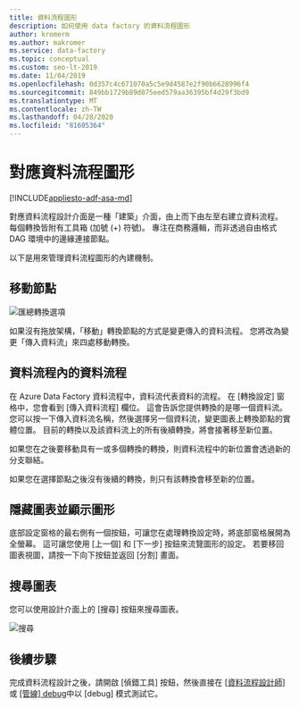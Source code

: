 ```yaml
---
title: 資料流程圖形
description: 如何使用 data factory 的資料流程圖形
author: kromerm
ms.author: makromer
ms.service: data-factory
ms.topic: conceptual
ms.custom: seo-lt-2019
ms.date: 11/04/2019
ms.openlocfilehash: 0d357c4c671070a5c5e9d4587e2f90b6628996f4
ms.sourcegitcommit: 849bb1729b89d075eed579aa36395bf4d29f3bd9
ms.translationtype: MT
ms.contentlocale: zh-TW
ms.lasthandoff: 04/28/2020
ms.locfileid: "81605364"
---
```

# <a name="mapping-data-flow-graphs"></a>對應資料流程圖形

[!INCLUDE[appliesto-adf-asa-md](includes/appliesto-adf-asa-md.md)]

對應資料流程設計介面是一種「建築」介面，由上而下由左至右建立資料流程。 每個轉換皆附有工具箱 (加號 (+) 符號)。 專注在商務邏輯，而非透過自由格式 DAG 環境中的邊緣連接節點。

以下是用來管理資料流程圖形的內建機制。

## <a name="move-nodes"></a>移動節點

![匯總轉換選項](media/data-flow/agghead.png "匯總工具標頭")

如果沒有拖放架構，「移動」轉換節點的方式是變更傳入的資料流程。 您將改為變更「傳入資料流」來四處移動轉換。

## <a name="streams-of-data-inside-of-data-flow"></a>資料流程內的資料流程

在 Azure Data Factory 資料流程中，資料流代表資料的流程。 在 [轉換設定] 窗格中，您會看到 [傳入資料流程] 欄位。 這會告訴您提供轉換的是哪一個資料流。 您可以按一下傳入資料流名稱，然後選擇另一個資料流，變更圖表上轉換節點的實體位置。 目前的轉換以及該資料流上的所有後續轉換，將會接著移至新位置。

如果您在之後要移動具有一或多個轉換的轉換，則資料流程中的新位置會透過新的分支聯結。

如果您在選擇節點之後沒有後續的轉換，則只有該轉換會移至新的位置。

## <a name="hide-graph-and-show-graph"></a>隱藏圖表並顯示圖形

底部設定窗格的最右側有一個按鈕，可讓您在處理轉換設定時，將底部窗格展開為全螢幕。 這可讓您使用 [上一個] 和 [下一步] 按鈕來流覽圖形的設定。 若要移回圖表視圖，請按一下向下按鈕並返回 [分割] 畫面。

## <a name="search-graph"></a>搜尋圖表

您可以使用設計介面上的 [搜尋] 按鈕來搜尋圖表。

![搜尋](media/data-flow/search001.png "搜尋圖表")

## <a name="next-steps"></a>後續步驟

完成資料流程設計之後，請開啟 [偵錯工具] 按鈕，然後直接在 [[資料流程設計師](concepts-data-flow-debug-mode.md)] 或 [[管線] debug](control-flow-execute-data-flow-activity.md)中以 [debug] 模式測試它。
